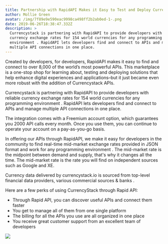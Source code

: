 ```yaml
---
title: Partnership with RapidAPI Makes it Easy to Test and Deploy CurrencyStack API
author: Mollie Green
avatar: /img/7f89e9e590eac9998ca498ff2b2ab0ed-1-.png
date: 2019-06-26T18:38:47.332Z
description: >
  Currencystack is partnering with RapidAPI to provide developers with reliable
  currency exchange rates for 154 world currencies for any programming
  environment . RapidAPI lets developers find and connect to APIs and manage
  multiple API connections in one place.
---
```

Created by developers, for developers, RapidAPI makes it easy to find and connect to over 8,000 of the world’s most powerful APIs. This marketplace is a one-stop shop for learning about, testing and deploying solutions that help enhance digital experiences and applications–but it just became even more robust with the addition of Currencystack APIs.

Currencystack is partnering with RapidAPI to provide developers with reliable currency exchange rates for 154 world currencies for any programming environment
. RapidAPI lets developers find and connect to APIs and manage multiple API connections in one place.

The integration comes with a Freemium account option, which guarantees you 2000 API calls every month. Once you use them, you can continue to operate your account on a pay-as-you-go basis.

In offering our APIs through RapidAPI, we make it easy for developers in the community to find real-time mid-market exchange rates provided in JSON format and work for any programming environment
. The mid-market rate is the midpoint between demand and supply, that's why it changes all the time. The mid-market rate is the rate you will find on independent sources such as Google and XE. 

Currency data delivered by currencystack.io is sourced from top-level financial data providers, various commercial sources & banks
. 

Here are a few perks of using CurrencyStack through Rapid API:

* Through Rapid API, you can discover useful APIs and connect them faster
* You get to manage all of them from one single platform
* The billing for all the APIs you use are all organized in one place
* You receive great customer support from an excellent team of developers

![](/img/connect-on-rapidapi.png)

